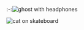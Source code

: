 

:-:![ghost with headphones](https://github.com/user-attachments/assets/ea96a5db-017f-46c0-b32a-c5413d1e9529) 


![cat on skateboard](https://github.com/user-attachments/assets/74fd264b-0af3-4adf-8c7f-412ce22496b2)
